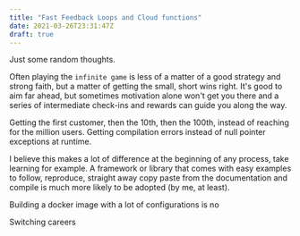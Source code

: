 ```yaml
---
title: "Fast Feedback Loops and Cloud functions"
date: 2021-03-26T23:31:47Z
draft: true
---
```


Just some random thoughts.

Often playing the `infinite game` is less of a matter of a good strategy and strong faith, but a matter of getting the small, short wins right. It's good to aim far ahead, but sometimes motivation alone won't get you there and a series of intermediate check-ins and rewards can guide you along the way.

Getting the first customer, then the 10th, then the 100th, instead of reaching for the million users. Getting compilation errors instead of null pointer exceptions at runtime.

I believe this makes a lot of difference at the beginning of any process, take learning for example. A framework or library that comes with easy examples to follow, reproduce, straight away copy paste from the documentation and compile is much more likely to be adopted (by me, at least).

Building a docker image with a lot of configurations is no

Switching careers








